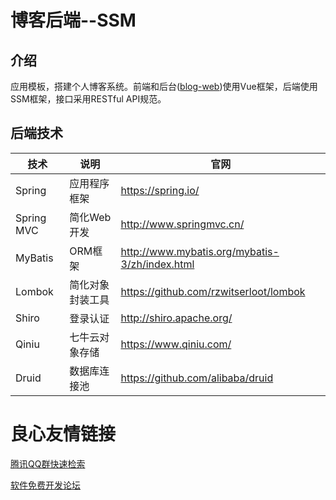 # 博客后端--SSM

## 介绍
应用模板，搭建个人博客系统。前端和后台([blog-web](https://gitee.com/BeastAndBeauty/blog-web))使用Vue框架，后端使用SSM框架，接口采用RESTful API规范。

## 后端技术
| 技术       | 说明             | 官网                                           |
| ---------- | ---------------- | ---------------------------------------------- |
| Spring     | 应用程序框架     | https://spring.io/                             |
| Spring MVC | 简化Web开发      | http://www.springmvc.cn/                       |
| MyBatis    | ORM框架          | http://www.mybatis.org/mybatis-3/zh/index.html |
| Lombok     | 简化对象封装工具 | https://github.com/rzwitserloot/lombok         |
| Shiro      | 登录认证         | http://shiro.apache.org/                       |
| Qiniu      | 七牛云对象存储         | https://www.qiniu.com/                       |
| Druid      | 数据库连接池         | https://github.com/alibaba/druid                       |

 # 良心友情链接

[腾讯QQ群快速检索](http://u.720life.cn/s/8cf73f7c)

[软件免费开发论坛](http://u.720life.cn/s/bbb01dc0)